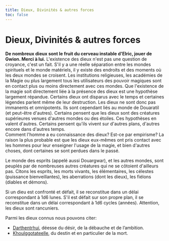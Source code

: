 ```yaml
---
title: Dieux, Divinités & autres forces
toc: false
---
```

# Dieux, Divinités & autres forces  
**De nombreux dieux sont le fruit du cerveau instable d'Elric, jouer de Gwion. Merci à lui.**
L'existence des dieux n'est pas une question de croyance, c'est un fait. S'il y a une réelle séparation entre les mondes spirituels et le monde matériels, il y existe des endroits et des moments où les deux mondes se croisent. Les institutions religieuses, les académies de la Magie ou plus largement tous les utilisateurs des pouvoir magiques sont en contact plus ou moins directement avec ces mondes. Que l'existence de la magie soit directement liée à la présence des dieux est une hypothèse largement répandue. Certains dieux ont disparus avec le temps et certaines légendes parlent même de leur destruction. Les dieux ne sont donc pas immanents et omnipotents. Ils sont cependant liés au monde de Douaratil (et peut-être d'autres). Certains pensent que les dieux sont des créatures supérieures venues d'autres mondes ou des étoiles. Ces hypothèses en valent d'autres. Certains pensent qu'ils vivent sur d'autres plans, d'autres encore dans d'autres temps.  
Comment l'homme a eu connaissance des dieux? Est-ce par empirisme? La raison la plus probable est que les dieux eux-mêmes ont pris contact avec les hommes pour leur enseigner l'usage de la magie, et bien d'autres choses, dont certaines se sont perdues dans le passé.  

Le monde des esprits (appelé aussi Douargwar), et les autres mondes, sont peuplés par de nombreuses autres créatures qui ne se côtoient d'ailleurs pas. Citons les esprits, les morts vivants, les élémentaires, les célestes (puissance bienveillantes), les aberrations (dont les dieux), les fiélons (diables et démons).  

Si un dieu est confronté et défait, il se reconstitue dans un délai correspondant à 1d6 lunes. S'il est défait sur son propre plan, il se reconstitue dans un délai correspondant à 1d6 cycles (années). Attention, les dieux sont rancuniers.  

Parmi les dieux connus nous pouvons citer:  

- [Darthentrhui](/bestiaire/darthentrhui), déesse du désir, de la débauche et de l’ambition.
- [Khoulggotateelle](/bestiaire/khoulggotateelle), du destin et en particulier de la mort.
